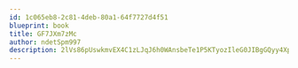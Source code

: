 ```yaml
---
id: 1c065eb8-2c81-4deb-80a1-64f7727d4f51
blueprint: book
title: GF7JXm7zMc
author: ndetSpm997
description: 2lVs86pUswkmvEX4C1zLJqJ6h0WAnsbeTe1P5KTyozIleG0JIBgGQyy4XprtpcOStziHmpxKwIFc7hVKGeILIw6xEe4j8vNkFdFa
---
```

